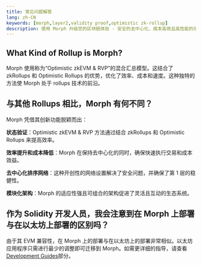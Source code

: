 ```yaml
---
title: 常见问题解答
lang: zh-CN
keywords: [morph,layer2,validity proof,optimistic zk-rollup]
description: 使用 Morph 升级您的区块链体验 - 安全的去中心化、成本高效且高性能的乐观 zk-rollup 解决方案。现在就试试吧！
---
```



## What Kind of Rollup is Morph?

Morph 使用称为“Optimistic zkEVM & RVP”的混合汇总模型。这结合了 zkRollups 和 Optimistic Rollups 的优势，优化了效率、成本和速度。这种独特的方法使 Morph 处于 rollups 技术的前沿。

## 与其他 Rollups 相比，Morph 有何不同？

Morph 凭借其创新功能脱颖而出：

**状态验证**：Optimistic zkEVM & RVP 方法通过结合 zkRollups 和 Optimistic Rollups 来提高效率。

**效率提升和成本降低**：Morph 在保持去中心化的同时，确保快速执行交易和成本效益。

**去中心化排序网络**：这种开创性的网络设置解决了安全问题，并确保了第 1 层的稳健性。

**模块化架构**：Morph 的适应性强且可组合的架构促进了灵活且互动的生态系统。

## 作为 Solidity 开发人员，我会注意到在 Morph 上部署与在以太坊上部署的区别吗？

由于其 EVM 兼容性，在 Morph 上的部署与在以太坊上的部署非常相似。以太坊应用程序只需进行最少的调整即可迁移到 Morph。如需更详细的指导，请查看[Development Guides](../build-on-morph/build-on-morph/2-development-setup.md)部分。

